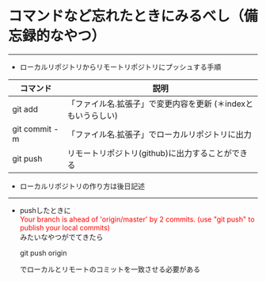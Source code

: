 # コマンドなど忘れたときにみるべし（備忘録的なやつ）
 ---
  * ローカルリポジトリからリモートリポジトリにプッシュする手順


 |コマンド      |説明 |
 |-------------|-----|
 |git add      |「ファイル名.拡張子」で変更内容を更新 (＊indexともいうらしい)
 |git commit -m|「ファイル名.拡張子」でローカルリポジトリに出力
 |git push     |  リモートリポジトリ(github)に出力することができる


 * ローカルリポジトリの作り方は後日記述
---
* pushしたときに  
  <font color = "Red">Your branch is ahead of 'origin/master' by 2 commits.
  (use "git push" to publish your local commits)</font>  
  みたいなやつがでてきたら<p class= "info">git push origin</p>でローカルとリモートのコミットを一致させる必要がある
